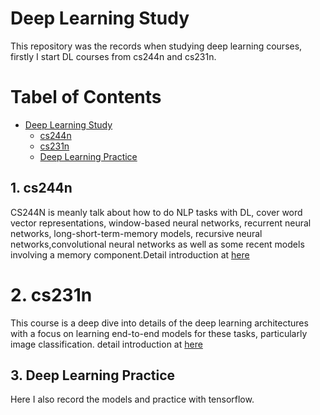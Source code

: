 # Deep Learning Study
This repository was the records when studying deep learning courses, firstly I start DL courses from cs244n and cs231n.

Tabel of Contents
=================
* [Deep Learning Study](#deep-learning-study)
    * [cs244n](#cs244n)
    * [cs231n](#cs231n)
    * [Deep Learning Practice](#deep-learning-practice)



## 1. cs244n
CS244N is meanly talk about how to do NLP tasks with DL,  cover word vector representations, window-based neural networks, recurrent neural networks, long-short-term-memory models,
recursive neural networks,convolutional neural networks as well as some recent models involving a memory component.Detail introduction at [here](http://web.stanford.edu/class/cs224n/)
 
# 2. cs231n
This course is a deep dive into details of the deep learning architectures with a focus on learning end-to-end models for these tasks, particularly image classification.
detail introduction at [here](http://cs231n.stanford.edu/)
 
## 3. Deep Learning Practice
 Here I also record the models and practice with tensorflow.
